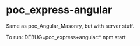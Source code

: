 # poc_express-angular
Same as poc_Angular_Masonry, but with server stuff.

To run: DEBUG=poc_express+angular:* npm start
